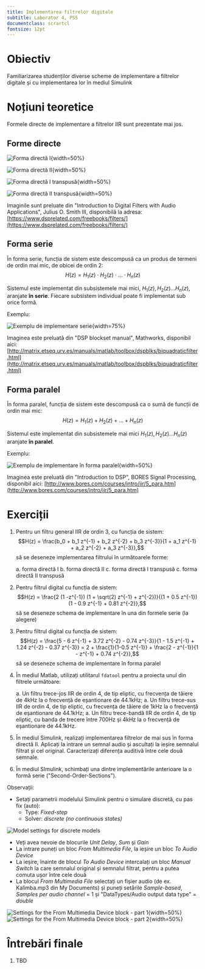 ```yaml
---
title: Implementarea filtrelor digitale
subtitle: Laborator 4, PSS
documentclass: scrartcl
fontsize: 12pt
---
```


# Obiectiv

Familiarizarea studenților diverse scheme de implementare a filtrelor digitale și
cu implementarea lor în mediul Simulink

# Noțiuni teoretice

Formele directe de implementare a filtrelor IIR sunt prezentate mai jos.

## Forme directe

![Forma directă I](img/DF1.png){width=50%}

![Forma directă II](img/DF2.png){width=50%}

![Forma directă I transpusă](img/DF1T.png){width=50%}

![Forma directă II transpusă](img/DF2T.png){width=50%}

Imaginile sunt preluate din "Introduction to Digital Filters with Audio Applications", Julius O. Smith III, disponibilă la adresa:
[https://www.dsprelated.com/freebooks/filters/](https://www.dsprelated.com/freebooks/filters/)

## Forma serie

În forma serie, funcția de sistem este descompusă ca un produs de termeni de ordin mai mic, de obicei de ordin 2:
$$H(z) = H_1(z) \cdot H_2(z) \cdot ... \cdot H_n(z)$$

Sistemul este implementat din subsistemele mai mici, $H_1(z), H_2(z) ... H_n(z)$, aranjate **în serie**.
Fiecare subsistem individual poate fi implementat sub orice formă.

Exemplu:

![Exemplu de implementare serie](img/SeriesForm.gif){width=75%}

Imaginea este preluată din "DSP blockset manual", Mathworks, disponibil aici:
[http://matrix.etseq.urv.es/manuals/matlab/toolbox/dspblks/biquadraticfilter.html](http://matrix.etseq.urv.es/manuals/matlab/toolbox/dspblks/biquadraticfilter.html)


## Forma paralel

În forma paralel, funcția de sistem este descompusă ca o sumă de funcții de ordin mai mic:
$$H(z) = H_1(z) + H_2(z) + ... + H_n(z)$$

Sistemul este implementat din subsistemele mai mici $H_1(z), H_2(z) ... H_n(z)$ aranjate **în paralel**.

Exemplu:

![Exemplu de implementare în forma paralel](img/ParallelForm.gif){width=50%}

Imaginea este preluată din "Introduction to DSP", BORES Signal Processing, disponibil aici:
[http://www.bores.com/courses/intro/iir/5_para.htm](http://www.bores.com/courses/intro/iir/5_para.htm)



# Exerciții

1. Pentru un filtru general IIR de ordin 3, cu funcția de sistem: 
$$H(z) = \frac{b_0 + b_1 z^{-1} + b_2 z^{-2} + b_3 z^{-3}}{1 + a_1 z^{-1} + a_2 z^{-2} + a_3 z^{-3}},$$
să se deseneze implementarea filtrului în următoarele forme:

    a. forma directă I
    b. forma directă II
    c. forma directă I transpusă
    c. forma directă II transpusă

2. Pentru filtrul digital cu funcția de sistem: 
$$H(z) = \frac{2 (1 -z^{-1}) (1 + \sqrt(2) z^{-1} + z^{-2})}{(1 + 0.5 z^{-1}) (1 - 0.9 z^{-1} + 0.81 z^{-2}},$$
să se deseneze schema de implementare în una din formele serie (la alegere)

3. Pentru filtrul digital cu funcția de sistem: 
$$H(z) = \frac{5 - 6 z^{-1} + 3.72 z^{-2} - 0.74 z^{-3}}{1 - 1.5 z^{-1} + 1.24 z^{-2} - 0.37 z^{-3}} = 2 + \frac{1}{1-0.5 z^{-1}} + \frac{2 - z^{-1}}{1 - z^{-1} + 0.74 z^{-2}},$$
să se deseneze schema de implementare în forma paralel

1. În mediul Matlab, utilizați utilitarul `fdatool` pentru a proiecta unul din filtrele următoare:
    
    a. Un filtru trece-jos IIR de ordin 4, de tip eliptic, cu frecvența de tăiere de 4kHz la o frecvență de eșantionare de 44.1kHz;
    a. Un filtru trece-sus IIR de ordin 4, de tip eliptic, cu frecvența de tăiere de 1kHz la o frecvență de eșantionare de 44.1kHz;
    a. Un filtru trece-bandă IIR de ordin 4, de tip eliptic, cu banda de trecere între 700Hz și 4kHz la o frecvență de eșantionare de 44.1kHz.

1. În mediul Simulink, realizați implementarea filtrelor de mai sus în forma directă II. Aplicați la intrare un semnal audio și ascultați la ieșire
semnalul filtrat și cel original. Caracterizați diferența auditivă între cele două semnale.

1. În mediul SImulink, schimbați una dintre implementările anterioare la o formă serie ("Second-Order-Sections").

Observații:

- Setați parametrii modelului Simulink pentru o simulare discretă, cu pas fix (auto):
    - Type: *Fixed-step*
    - Solver: *discrete (no continuous states)*
    
![Model settings for discrete models](img/Simulink_Settings_Model.png)

- Veți avea nevoie de blocurile *Unit Delay*, *Sum* și *Gain*
- La intrare puneți un bloc *From Multimedia File*, la ieșire un bloc *To Audio Device*
- La ieșire, înainte de blocul *To Audio Device* intercalați un bloc *Manual Switch* la care semnalul original și semnalul filtrat, pentru a putea comuta ușor între cele două
- La blocul *From Multimedia File* selectați un fișier audio (de ex. Kalimba.mp3
din My Documents) și puneți setările *Sample-based*, *Samples per audio channel* = 1 
și "DataTypes/Audio output data type" = *double*

![Settings for the *From Multimedia Device* block - part 1](img/Simulink_Settings_FromMMDevice_1.png){width=50%}
![Settings for the *From Multimedia Device* block - part 2](img/Simulink_Settings_FromMMDevice_2.png){width=50%}


# Întrebări finale

1. TBD
